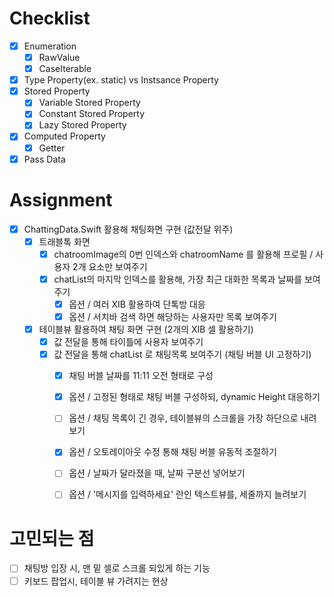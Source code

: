 # Checklist
- [x] Enumeration
	- [x] RawValue
	- [x] CaseIterable
- [x] Type Property(ex. static) vs Instsance Property
- [x] Stored Property
	- [x] Variable Stored Property
	- [x] Constant Stored Property
	- [x] Lazy Stored Property
- [x] Computed Property
	- [x] Getter
- [x] Pass Data

# Assignment

- [x] ChattingData.Swift 활용해 채팅화면 구현 (값전달 위주)
	- [x] 트래블톡 화면
		- [x] chatroomImage의 0번 인덱스와 chatroomName 를 활용해 프로필 / 사용자 2개 요소만 보여주기
		- [x] chatList의 마지막 인덱스를 활용해, 가장 최근 대화한 목록과 날짜를 보여주기
			- [x] 옵션 / 여러 XIB 활용하여 단톡방 대응
			- [x] 옵션 / 서치바 검색 하면 해당하는 사용자만 목록 보여주기
	- [x] 테이블뷰 활용하여 채팅 화면 구현 (2개의 XIB 셀 활용하기)
		- [x] 값 전달을 통해 타이틀에 사용자 보여주기
		- [x] 값 전달을 통해 chatList 로 채팅목록 보여주기 (채팅 버블 UI 고정하기)
			- [x] 채팅 버블 날짜를 11:11 오전 형태로 구성
			- [x] 옵션 / 고정된 형태로 채팅 버블 구성하되, dynamic Height 대응하기
			- [ ] 옵션 / 채팅 목록이 긴 경우, 테이블뷰의 스크롤을 가장 하단으로 내려보기
			- [x] 옵션 / 오토레이아웃 수정 통해 채팅 버블 유동적 조절하기
			- [ ] 옵션 / 날짜가 달라졌을 때, 날짜 구분선 넣어보기
			- [ ] 옵션 / '메시지를 입력하세요' 란인 텍스트뷰를, 세줄까지 늘려보기


# 고민되는 점
- [ ] 채팅방 입장 시, 맨 밑 셀로 스크롤 되있게 하는 기능
- [ ] 키보드 팝업시, 테이블 뷰 가려지는 현상